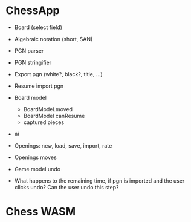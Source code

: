# ChessApp

* Board (select field)

* Algebraic notation (short, SAN)
* PGN parser
* PGN stringifier
* Export pgn (white?, black?, title, ...)
* Resume import pgn

* Board model
  * BoardModel.moved
  * BoardModel canResume
  * captured pieces
* ai

* Openings: new, load, save, import, rate
* Openings moves

* Game model undo
* What happens to the remaining time, if pgn is imported and the user clicks undo? Can the user undo this step?


# Chess WASM
